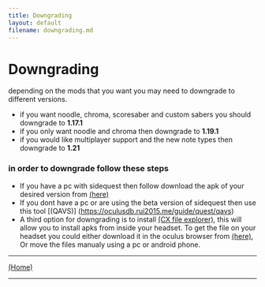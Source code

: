 ```yaml
---
title: Downgrading
layout: default
filename: downgrading.md
--- 
```




# Downgrading
depending on the mods that you want you may need to downgrade to different versions.

- if you want noodle, chroma, scoresaber and custom sabers you should downgrade to **1.17.1**
- if you only want noodle and chroma then downgrade to **1.19.1**
- if you would like multiplayer support and the new note types then downgrade to **1.21**

### in order to downgrade follow these steps 

- If you have a pc with sidequest then follow download the apk of your desired version from [(here)](https://oculusdb.rui2015.me/guide/quest/pc)
- If you dont have a pc or are using the beta version of sidequest then use this tool [(QAVS)] (https://oculusdb.rui2015.me/guide/quest/qavs)
- A third option for downgrading is to install <a href="assets/Cx File Explorer.com.apk" download>(CX file explorer)</a>, this will allow you to install apks from inside your headset. To get the file on your headset you could either download it in the oculus browser from [(here)](https://oculusdb.rui2015.me/guide/quest/pc), Or move the files manualy using a pc or android phone.

****
[(Home)](home.md)
****